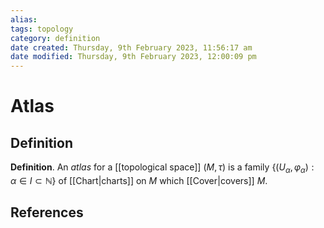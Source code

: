 ```yaml
---
alias: 
tags: topology
category: definition
date created: Thursday, 9th February 2023, 11:56:17 am
date modified: Thursday, 9th February 2023, 12:00:09 pm
---
```


# Atlas

## Definition

**Definition**. An _atlas_ for a [[topological space]] $(M,\tau)$ is a family $\{(U_{\alpha },\varphi _{\alpha }):\alpha \in I\subset\mathbb{N}\}$ of [[Chart|charts]] on $M$ which [[Cover|covers]] $M$.

## References